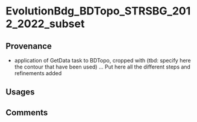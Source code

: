 # EvolutionBdg_BDTopo_STRSBG_2012_2022_subset

## Provenance	
* application of GetData task to BDTopo, cropped with (tbd: specify here the contour that have been used) … Put here all the different steps and refinements added


## Usages

## Comments
